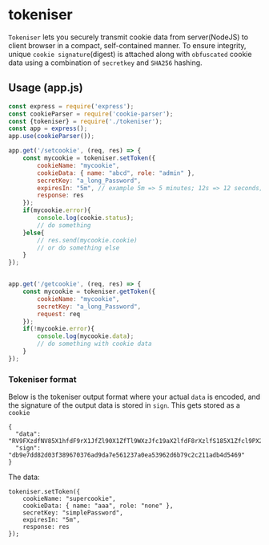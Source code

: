 # tokeniser

`Tokeniser` lets you securely transmit cookie data from server(NodeJS) to client browser in a compact, self-contained manner. To ensure integrity, unique `cookie signature`(digest) is attached along with `obfuscated` cookie data using a combination of `secretkey` and `SHA256` hashing.



## Usage (app.js)


```js
const express = require('express');
const cookieParser = require('cookie-parser');
const {tokeniser} = require('./tokeniser');
const app = express();
app.use(cookieParser());

app.get('/setcookie', (req, res) => {
    const mycookie = tokeniser.setToken({
        cookieName: "mycookie",
        cookieData: { name: "abcd", role: "admin" },
        secretKey: "a_long_Password",
        expiresIn: "5m", // example 5m => 5 minutes; 12s => 12 seconds; 3h => 3 hours; 2d => 2 days
        response: res
    });
    if(mycookie.error){
    	console.log(cookie.status);
        // do something
    }else{
        // res.send(mycookie.cookie)
        // or do something else
    }
});


app.get('/getcookie', (req, res) => {
    const mycookie = tokeniser.getToken({
        cookieName: "mycookie",
        secretKey: "a_long_Password",
        request: req
    });
    if(!mycookie.error){
    	console.log(mycookie.data);
    	// do something with cookie data
    }
});

```


### Tokeniser format

Below is the tokeniser output format where your actual `data` is encoded, and the signature of the output data is stored in `sign`.
This gets stored as a `cookie`

```
{
  "data": "RV9FXzdfNV85X1hfdF9rX1JfZl90X1ZfTl9WXzJfc19aX2lfdF8rXzlfS185X1Zfcl9PX2VfZ185XzNfQ19WX1BfeV9lX2dfNF9NXzFfV18=",
  "sign": "db9e7dd82d03f389670376ad9da7e561237a0ea53962d6b79c2c211adb4d5469"
}

```

The data:

```
tokeniser.setToken({
    cookieName: "supercookie",
    cookieData: { name: "aaa", role: "none" },
    secretKey: "simplePassword",
    expiresIn: "5m",
    response: res
});
```
